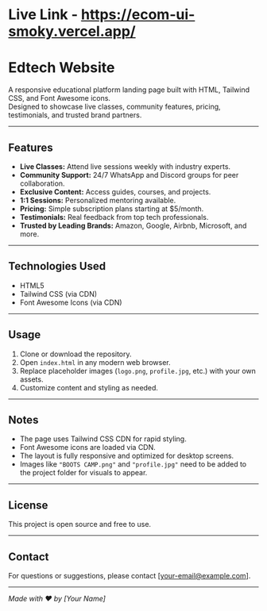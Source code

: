 # Live Link - https://ecom-ui-smoky.vercel.app/
# Edtech Website

A responsive educational platform landing page built with HTML, Tailwind CSS, and Font Awesome icons.  
Designed to showcase live classes, community features, pricing, testimonials, and trusted brand partners.

---

## Features

- **Live Classes:** Attend live sessions weekly with industry experts.
- **Community Support:** 24/7 WhatsApp and Discord groups for peer collaboration.
- **Exclusive Content:** Access guides, courses, and projects.
- **1:1 Sessions:** Personalized mentoring available.
- **Pricing:** Simple subscription plans starting at $5/month.
- **Testimonials:** Real feedback from top tech professionals.
- **Trusted by Leading Brands:** Amazon, Google, Airbnb, Microsoft, and more.

---

## Technologies Used

- HTML5
- Tailwind CSS (via CDN)
- Font Awesome Icons (via CDN)

---

## Usage

1. Clone or download the repository.
2. Open `index.html` in any modern web browser.
3. Replace placeholder images (`logo.png`, `profile.jpg`, etc.) with your own assets.
4. Customize content and styling as needed.

---

## Notes

- The page uses Tailwind CSS CDN for rapid styling.
- Font Awesome icons are loaded via CDN.
- The layout is fully responsive and optimized for desktop screens.
- Images like `"BOOTS CAMP.png"` and `"profile.jpg"` need to be added to the project folder for visuals to appear.

---

## License

This project is open source and free to use.

---

## Contact

For questions or suggestions, please contact [your-email@example.com].

---

*Made with ❤️ by [Your Name]*
